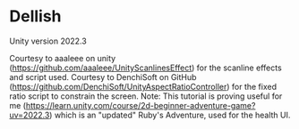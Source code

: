 # Dellish

Unity version 2022.3

Courtesy to aaaleee on unity (https://github.com/aaaleee/UnityScanlinesEffect) for the scanline effects and script used.
Courtesy to DenchiSoft on GitHub (https://github.com/DenchiSoft/UnityAspectRatioController) for the fixed ratio script to constrain the screen.
Note: This tutorial is proving useful for me (https://learn.unity.com/course/2d-beginner-adventure-game?uv=2022.3) which is an "updated" Ruby's Adventure, used for the health UI.